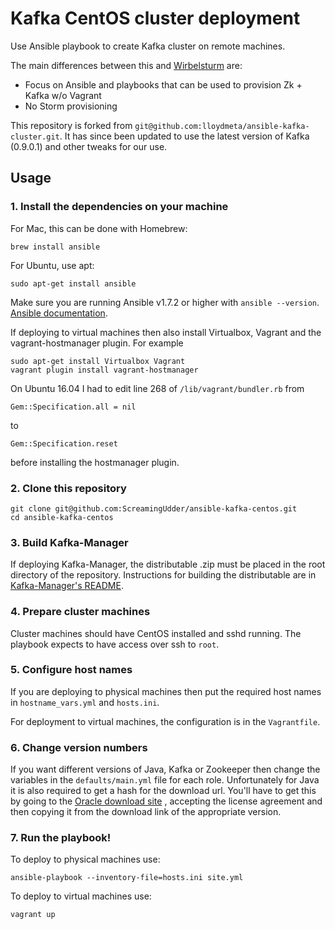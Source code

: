 # Kafka CentOS cluster deployment

Use Ansible playbook to create Kafka cluster on remote machines.

The main differences between this and [Wirbelsturm](https://github.com/miguno/wirbelsturm) are:

- Focus on Ansible and playbooks that can be used to provision Zk + Kafka w/o Vagrant
- No Storm provisioning

This repository is forked from `git@github.com:lloydmeta/ansible-kafka-cluster.git`. It has since been updated to use the latest version of Kafka (0.9.0.1) and other tweaks for our use.

## Usage

### 1. Install the dependencies on your machine

For Mac, this can be done with Homebrew:
```
brew install ansible
```

For Ubuntu, use apt:
```
sudo apt-get install ansible
```

Make sure you are running Ansible v1.7.2 or higher with `ansible --version`.
[Ansible documentation](http://docs.ansible.com/intro_installation.html).

If deploying to virtual machines then also install Virtualbox, Vagrant and the vagrant-hostmanager plugin. For example
```
sudo apt-get install Virtualbox Vagrant
vagrant plugin install vagrant-hostmanager
```
On Ubuntu 16.04 I had to edit line 268 of `/lib/vagrant/bundler.rb` from
```
Gem::Specification.all = nil
```
to
```
Gem::Specification.reset
```
before installing the hostmanager plugin.

### 2. Clone this repository

```
git clone git@github.com:ScreamingUdder/ansible-kafka-centos.git
cd ansible-kafka-centos
```

### 3. Build Kafka-Manager

If deploying Kafka-Manager, the distributable .zip must be placed in the root directory of the repository.
Instructions for building the distributable are in [Kafka-Manager's README](https://github.com/yahoo/kafka-manager).

### 4. Prepare cluster machines

Cluster machines should have CentOS installed and sshd running. The playbook expects to have access over ssh to `root`.

### 5. Configure host names

If you are deploying to physical machines then put the required host names in `hostname_vars.yml` and `hosts.ini`.

For deployment to virtual machines, the configuration is in the `Vagrantfile`.

### 6. Change version numbers

If you want different versions of Java, Kafka or Zookeeper then change the variables in the `defaults/main.yml` file for each role. Unfortunately for Java it is also required to get a hash for the download url. You'll have to get this by going to the [Oracle download site](http://www.oracle.com/technetwork/pt/java/javase/downloads/jdk8-downloads-2133151.html) , accepting the license agreement and then copying it from the download link of the appropriate version.

### 7. Run the playbook!

To deploy to physical machines use:
```
ansible-playbook --inventory-file=hosts.ini site.yml
```

To deploy to virtual machines use:
```
vagrant up
```
